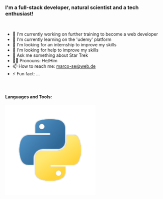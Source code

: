 
### I'm a full-stack developer, natural scientist and a tech enthusiast! 

<br>

- 🔭 I'm currently working on further training to become a web developer
- 🌱 I'm currently learning on the 'udemy' platform
- 👯 I'm looking for an internship to improve my skills
- 🤔 I'm looking for help to improve my skills
- 💬 Ask me something about Star Trek
- 👨🏻 Pronouns: He/Him
- 📫 How to reach me: marco-se@web.de
- ⚡ Fun fact: ...

<br>

#### Languages and Tools:

![Python](https://github.com/MaSem87/MaSem87/blob/master/python.png)
